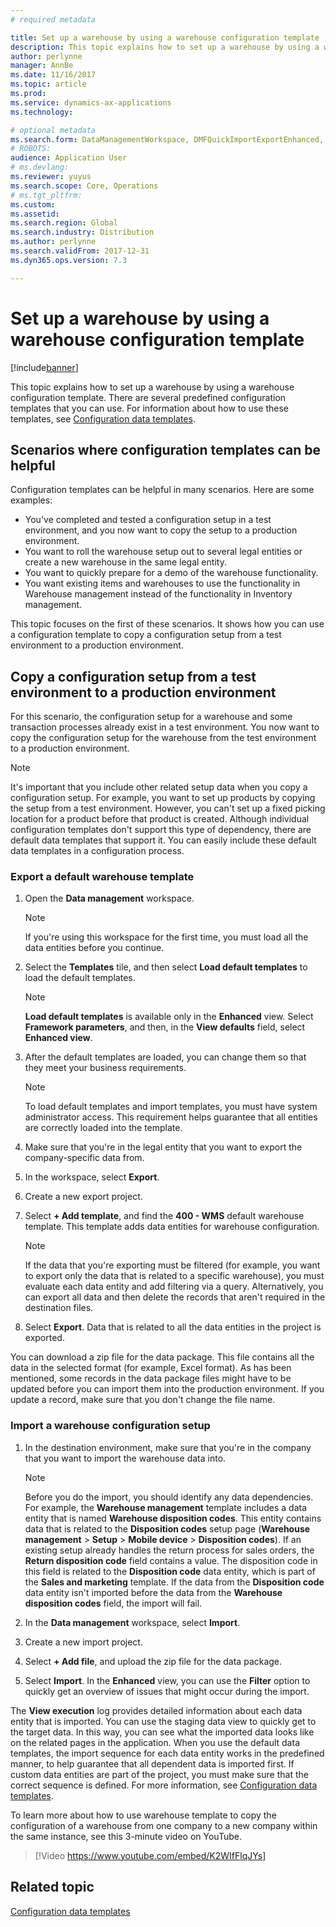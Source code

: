 ```yaml
---
# required metadata

title: Set up a warehouse by using a warehouse configuration template
description: This topic explains how to set up a warehouse by using a warehouse configuration template.
author: perlynne
manager: AnnBe
ms.date: 11/16/2017
ms.topic: article
ms.prod:
ms.service: dynamics-ax-applications
ms.technology:

# optional metadata
ms.search.form: DataManagementWorkspace, DMFQuickImportExportEnhanced, DMFDefinitionGroupTemplate, DMFEntityTemplateDefinitionLoadDialog
# ROBOTS:
audience: Application User
# ms.devlang:
ms.reviewer: yuyus
ms.search.scope: Core, Operations
# ms.tgt_pltfrm:
ms.custom: 
ms.assetid: 
ms.search.region: Global
ms.search.industry: Distribution
ms.author: perlynne
ms.search.validFrom: 2017-12-31
ms.dyn365.ops.version: 7.3

---
```


# Set up a warehouse by using a warehouse configuration template

[!include[banner](../includes/banner.md)]

This topic explains how to set up a warehouse by using a warehouse configuration template. There are several predefined configuration templates that you can use. For information about how to use these templates, see [Configuration data templates](../../dev-itpro/data-entities/configuration-data-templates.md).

## Scenarios where configuration templates can be helpful

Configuration templates can be helpful in many scenarios. Here are some examples:

- You've completed and tested a configuration setup in a test environment, and you now want to copy the setup to a production environment.
- You want to roll the warehouse setup out to several legal entities or create a new warehouse in the same legal entity.
- You want to quickly prepare for a demo of the warehouse functionality.
- You want existing items and warehouses to use the functionality in Warehouse management instead of the functionality in Inventory management.

This topic focuses on the first of these scenarios. It shows how you can use a configuration template to copy a configuration setup from a test environment to a production environment.

## Copy a configuration setup from a test environment to a production environment

For this scenario, the configuration setup for a warehouse and some transaction processes already exist in a test environment. You now want to copy the configuration setup for the warehouse from the test environment to a production environment.

> [!NOTE]
> It's important that you include other related setup data when you copy a configuration setup. For example, you want to set up products by copying the setup from a test environment. However, you can't set up a fixed picking location for a product before that product is created. Although individual configuration templates don't support this type of dependency, there are default data templates that support it. You can easily include these default data templates in a configuration process.

### Export a default warehouse template 

1. Open the **Data management** workspace.

    > [!NOTE]
    > If you're using this workspace for the first time, you must load all the data entities before you continue.

2. Select the **Templates** tile, and then select **Load default templates** to load the default templates.

    > [!NOTE]
    > **Load default templates** is available only in the **Enhanced** view. Select **Framework parameters**, and then, in the **View defaults** field, select **Enhanced view**.

3. After the default templates are loaded, you can change them so that they meet your business requirements.

    > [!NOTE]
    > To load default templates and import templates, you must have system administrator access. This requirement helps guarantee that all entities are correctly loaded into the template.

4. Make sure that you're in the legal entity that you want to export the company-specific data from.
5. In the workspace, select **Export**.
6. Create a new export project.
7. Select **+ Add template**, and find the **400 - WMS** default warehouse template. This template adds data entities for warehouse configuration.

    > [!NOTE]
    > If the data that you're exporting must be filtered (for example, you want to export only the data that is related to a specific warehouse), you must evaluate each data entity and add filtering via a query. Alternatively, you can export all data and then delete the records that aren't required in the destination files.

8. Select **Export**. Data that is related to all the data entities in the project is exported.

You can download a zip file for the data package. This file contains all the data in the selected format (for example, Excel format). As has been mentioned, some records in the data package files might have to be updated before you can import them into the production environment. If you update a record, make sure that you don't change the file name.

### Import a warehouse configuration setup

1. In the destination environment, make sure that you're in the company that you want to import the warehouse data into.

    > [!NOTE]
    > Before you do the import, you should identify any data dependencies. For example, the **Warehouse management** template includes a data entity that is named **Warehouse disposition codes**. This entity contains data that is related to the **Disposition codes** setup page (**Warehouse management** > **Setup** > **Mobile device** > **Disposition codes**). If an existing setup already handles the return process for sales orders, the **Return disposition code** field contains a value. The disposition code in this field is related to the **Disposition code** data entity, which is part of the **Sales and marketing** template. If the data from the **Disposition code** data entity isn't imported before the data from the **Warehouse disposition codes** field, the import will fail.

2. In the **Data management** workspace, select **Import**.
3. Create a new import project.
4. Select **+ Add file**, and upload the zip file for the data package.
5. Select **Import**. In the **Enhanced** view, you can use the **Filter** option to quickly get an overview of issues that might occur during the import.

The **View execution** log provides detailed information about each data entity that is imported. You can use the staging data view to quickly get to the target data. In this way, you can see what the imported data looks like on the related pages in the application. When you use the default data templates, the import sequence for each data entity works in the predefined manner, to help guarantee that all dependent data is imported first. If custom data entities are part of the project, you must make sure that the correct sequence is defined. For more information, see [Configuration data templates](../../dev-itpro/data-entities/configuration-data-templates.md).

To learn more about how to use warehouse template to copy the configuration of a warehouse from one company to a new company within the same instance, see this 3-minute video on YouTube.

> [!Video https://www.youtube.com/embed/K2WIfFlqJYs]


## Related topic

[Configuration data templates](../../dev-itpro/data-entities/configuration-data-templates.md)
